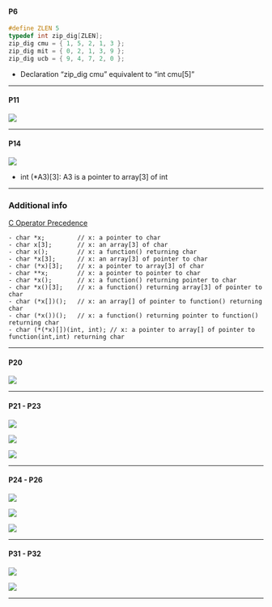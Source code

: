 #### P6
```c
#define ZLEN 5
typedef int zip_dig[ZLEN];
zip_dig cmu = { 1, 5, 2, 1, 3 };
zip_dig mit = { 0, 2, 1, 3, 9 };
zip_dig ucb = { 9, 4, 7, 2, 0 };
```

- Declaration “zip_dig cmu” equivalent to “int cmu[5]”

---

#### P11

![](https://i.imgur.com/lWgrmuY.png)

---

#### P14

![](https://i.imgur.com/3SAN2QP.png)

- int (*A3)[3]: A3 is a pointer to array[3] of int

---

### Additional info

[C Operator Precedence](https://en.cppreference.com/w/c/language/operator_precedence)
```
- char *x;         // x: a pointer to char
- char x[3];       // x: an array[3] of char
- char x();        // x: a function() returning char
- char *x[3];      // x: an array[3] of pointer to char
- char (*x)[3];    // x: a pointer to array[3] of char
- char **x;        // x: a pointer to pointer to char
- char *x();       // x: a function() returning pointer to char
- char *x()[3];    // x: a function() returning array[3] of pointer to char
- char (*x[])();   // x: an array[] of pointer to function() returning char
- char (*x())();   // x: a function() returning pointer to function() returning char
- char (*(*x)[])(int, int); // x: a pointer to array[] of pointer to function(int,int) returning char
```

---

#### P20

![](https://i.imgur.com/otBUXWL.png)

---

#### P21 - P23

![](https://i.imgur.com/b7H7EuD.png)

![](https://i.imgur.com/d7l6zsl.png)

![](https://i.imgur.com/DeG9dtj.png)

---

#### P24 - P26

![](https://i.imgur.com/UuxrxWa.png)

![](https://i.imgur.com/ISSDKIy.png)

![](https://i.imgur.com/o9DYQDA.png)

---

#### P31 - P32

![](https://i.imgur.com/rfX29jz.png)

![](https://i.imgur.com/xc3aqgQ.png)

---

####




